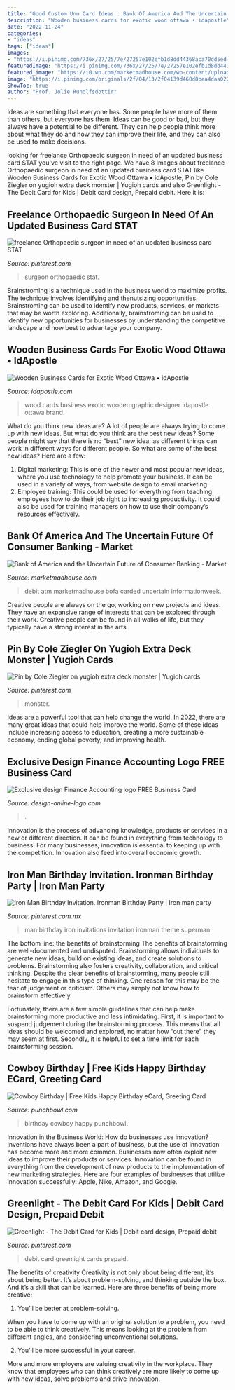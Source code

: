 ```yaml
---
title: "Good Custom Uno Card Ideas : Bank Of America And The Uncertain Future Of Consumer Banking"
description: "Wooden business cards for exotic wood ottawa • idapostle"
date: "2022-11-24"
categories:
- "ideas"
tags: ["ideas"]
images:
- "https://i.pinimg.com/736x/27/25/7e/27257e102efb1d8dd44368aca70dd5ed--business-card-design-business-cards.jpg"
featuredImage: "https://i.pinimg.com/736x/27/25/7e/27257e102efb1d8dd44368aca70dd5ed--business-card-design-business-cards.jpg"
featured_image: "https://i0.wp.com/marketmadhouse.com/wp-content/uploads/2017/03/Bank_of_America_Debit_Card.jpg?fit=1920%2C1080&amp;ssl=1"
image: "https://i.pinimg.com/originals/2f/04/13/2f04139d468d8bea4daa022b0f80ef98.jpg"
ShowToc: true
author: "Prof. Jolie Runolfsdottir"
---
```



Ideas are something that everyone has. Some people have more of them than others, but everyone has them. Ideas can be good or bad, but they always have a potential to be different. They can help people think more about what they do and how they can improve their life, and they can also be used to make decisions.

	

		
looking for freelance Orthopaedic surgeon in need of an updated business card STAT you've visit to the right page. We have 8 Images about freelance Orthopaedic surgeon in need of an updated business card STAT like Wooden Business Cards for Exotic Wood Ottawa • idApostle, Pin by Cole Ziegler on yugioh extra deck monster | Yugioh cards and also Greenlight - The Debit Card for Kids | Debit card design, Prepaid debit. Here it is:
		
    
## Freelance Orthopaedic Surgeon In Need Of An Updated Business Card STAT

<img loading=lazy src="https://i.pinimg.com/736x/27/25/7e/27257e102efb1d8dd44368aca70dd5ed--business-card-design-business-cards.jpg" onerror="this.onerror=null;this.src='https://tse3.mm.bing.net/th?id=OIP.yu99BIJrYePL3Xnvsrb8fAHaFj&amp;pid=15.1';" alt="freelance Orthopaedic surgeon in need of an updated business card STAT">

_Source: pinterest.com_

>surgeon orthopaedic stat. 

	

Brainstroming is a technique used in the business world to maximize profits. The technique involves identifying and thenutsizing opportunities. Brainstroming can be used to identify new products, services, or markets that may be worth exploring. Additionally, brainstroming can be used to identify new opportunities for businesses by understanding the competitive landscape and how best to advantage your company.

    
## Wooden Business Cards For Exotic Wood Ottawa • IdApostle

<img loading=lazy src="https://idapostle.com/wp-content/uploads/2014/02/exotic-wood-business-cards-by-Ottawa-Graphic-Designer-idApostle-3.jpg" onerror="this.onerror=null;this.src='https://tse3.mm.bing.net/th?id=OIP.Eerixi-IhjgXQdoiEQ0wgwHaEe&amp;pid=15.1';" alt="Wooden Business Cards for Exotic Wood Ottawa • idApostle">

_Source: idapostle.com_

>wood cards business exotic wooden graphic designer idapostle ottawa brand. 

	

What do you think new ideas are?
A lot of people are always trying to come up with new ideas. But what do you think are the best new ideas? Some people might say that there is no “best” new idea, as different things can work in different ways for different people. So what are some of the best new ideas? Here are a few: 
1) Digital marketing: This is one of the newer and most popular new ideas, where you use technology to help promote your business. It can be used in a variety of ways, from website design to email marketing. 
2) Employee training: This could be used for everything from teaching employees how to do their job right to increasing productivity. It could also be used for training managers on how to use their company’s resources effectively.

    
## Bank Of America And The Uncertain Future Of Consumer Banking - Market

<img loading=lazy src="https://i0.wp.com/marketmadhouse.com/wp-content/uploads/2017/03/Bank_of_America_Debit_Card.jpg?fit=1920%2C1080&amp;ssl=1" onerror="this.onerror=null;this.src='https://tse2.mm.bing.net/th?id=OIP.qPcXg6R4LLr9BIvUfmldZQHaEK&amp;pid=15.1';" alt="Bank of America and the Uncertain Future of Consumer Banking - Market">

_Source: marketmadhouse.com_

>debit atm marketmadhouse bofa carded uncertain informationweek. 

	

Creative people are always on the go, working on new projects and ideas. They have an expansive range of interests that can be explored through their work. Creative people can be found in all walks of life, but they typically have a strong interest in the arts.

    
## Pin By Cole Ziegler On Yugioh Extra Deck Monster | Yugioh Cards

<img loading=lazy src="https://orig00.deviantart.net/3662/f/2018/194/b/8/dragon_agave_by_alanmac95-dch4ih0.png" onerror="this.onerror=null;this.src='https://tse4.mm.bing.net/th?id=OIP.9v2xqQFObOdH1qzvVyePJQHaKy&amp;pid=15.1';" alt="Pin by Cole Ziegler on yugioh extra deck monster | Yugioh cards">

_Source: pinterest.com_

>monster. 

	

Ideas are a powerful tool that can help change the world. In 2022, there are many great ideas that could help improve the world. Some of these ideas include increasing access to education, creating a more sustainable economy, ending global poverty, and improving health.

    
## Exclusive Design Finance Accounting Logo FREE Business Card

<img loading=lazy src="https://design-online-logo.com/wp-content/uploads/2013/06/01090-ready-made-Finance-Accounting-exclusive-logo-design.jpg" onerror="this.onerror=null;this.src='https://tse2.mm.bing.net/th?id=OIP.uqGGAV-f0uB4uuSsBEMoggHaJd&amp;pid=15.1';" alt="Exclusive design Finance Accounting logo FREE Business Card">

_Source: design-online-logo.com_

>. 

	

Innovation is the process of advancing knowledge, products or services in a new or different direction. It can be found in everything from technology to business. For many businesses, innovation is essential to keeping up with the competition. Innovation also feed into overall economic growth.

    
## Iron Man Birthday Invitation. Ironman Birthday Party | Iron Man Party

<img loading=lazy src="https://i.pinimg.com/originals/2f/04/13/2f04139d468d8bea4daa022b0f80ef98.jpg" onerror="this.onerror=null;this.src='https://tse4.mm.bing.net/th?id=OIP.xv5i-RMJZdJmbZ3yoLtr8QHaKX&amp;pid=15.1';" alt="Iron Man Birthday Invitation. Ironman Birthday Party | Iron man party">

_Source: pinterest.com.mx_

>man birthday iron invitations invitation ironman theme superman. 

	

The bottom line: the benefits of brainstorming
The benefits of brainstorming are well-documented and undisputed. Brainstorming allows individuals to generate new ideas, build on existing ideas, and create solutions to problems. Brainstorming also fosters creativity, collaboration, and critical thinking.
Despite the clear benefits of brainstorming, many people still hesitate to engage in this type of thinking. One reason for this may be the fear of judgement or criticism. Others may simply not know how to brainstorm effectively.

Fortunately, there are a few simple guidelines that can help make brainstorming more productive and less intimidating. First, it is important to suspend judgement during the brainstorming process. This means that all ideas should be welcomed and explored, no matter how “out there” they may seem at first. Secondly, it is helpful to set a time limit for each brainstorming session.

    
## Cowboy Birthday | Free Kids Happy Birthday ECard, Greeting Card

<img loading=lazy src="https://assets2.punchbowl.com/gridfs/assets/4e53d1ec3ea34b21a40001c3-1458745134" onerror="this.onerror=null;this.src='https://tse3.mm.bing.net/th?id=OIP.vWiYlnheLAxUj2FwoN3B3gAAAA&amp;pid=15.1';" alt="Cowboy Birthday | Free Kids Happy Birthday eCard, Greeting Card">

_Source: punchbowl.com_

>birthday cowboy happy punchbowl. 

	

Innovation in the Business World: How do businesses use innovation?
Inventions have always been a part of business, but the use of innovation has become more and more common. Businesses now often exploit new ideas to improve their products or services. Innovation can be found in everything from the development of new products to the implementation of new marketing strategies. Here are four examples of businesses that utilize innovation successfully: Apple, Nike, Amazon, and Google.

    
## Greenlight - The Debit Card For Kids | Debit Card Design, Prepaid Debit

<img loading=lazy src="https://i.pinimg.com/736x/3c/4a/a7/3c4aa7d5e232b1f91308b217a0eb8c6f.jpg" onerror="this.onerror=null;this.src='https://tse3.mm.bing.net/th?id=OIP.Mo2EiMOnBLyEl4GfkxrY_wHaFE&amp;pid=15.1';" alt="Greenlight - The Debit Card for Kids | Debit card design, Prepaid debit">

_Source: pinterest.com_

>debit card greenlight cards prepaid. 

	

The benefits of creativity
Creativity is not only about being different; it’s about being better. It’s about problem-solving, and thinking outside the box. And it’s a skill that can be learned. Here are three benefits of being more creative:
1. You’ll be better at problem-solving.

When you have to come up with an original solution to a problem, you need to be able to think creatively. This means looking at the problem from different angles, and considering unconventional solutions.

2. You’ll be more successful in your career.

More and more employers are valuing creativity in the workplace. They know that employees who can think creatively are more likely to come up with new ideas, solve problems and drive innovation.

